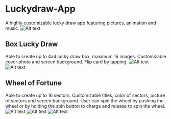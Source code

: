 # Luckydraw-App
A highly customizable lucky draw app featuring pictures, animation and music.
![Alt text](https://github.com/kelokchan/Luckydraw-App/blob/master/Screenshots/1.jpg?raw=true "Home Screen")

## Box Lucky Draw
Able to create up to 4x4 lucky draw box, maximum 16 images. Customizable cover photo and screen background. Flip card by tapping.
![Alt text](https://raw.githubusercontent.com/kelokchan/Luckydraw-App/master/Screenshots/2.jpg?raw=true "Box Lucky Draw 1")
![Alt text](https://github.com/kelokchan/Luckydraw-App/blob/master/Screenshots/3.jpg?raw=true "Box Lucky Draw 2")

## Wheel of Fortune
Able to create up to 16 sectors. Customizable titles, color of sectors, picture of sectors and screen background. User can spin the wheel by pushing the wheel or by holding the spin button to charge and release to spin the wheel.
![Alt text](https://github.com/kelokchan/Luckydraw-App/blob/master/Screenshots/4.jpg?raw=true "Wheel of Fortune 1")
![Alt text](https://github.com/kelokchan/Luckydraw-App/blob/master/Screenshots/5.jpg?raw=true "Wheel of Fortune 2")
![Alt text](https://github.com/kelokchan/Luckydraw-App/blob/master/Screenshots/6.jpg?raw=true "Wheel of Fortune 3")
